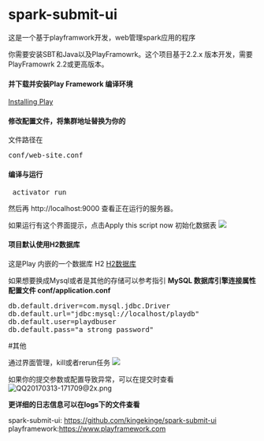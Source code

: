 # spark-submit-ui
这是一个基于playframwork开发，web管理spark应用的程序

你需要安装SBT和Java以及PlayFramowrk。这个项目基于2.2.x 版本开发，需要PlayFramowrk 2.2或更高版本。

#### 并下载并安装Play Framework 编译环境
 [Installing Play](https://www.playframework.com")


#### 修改配置文件，将集群地址替换为你的
文件路径在
<pre>conf/web-site.conf</pre>

#### 编译与运行
<pre> activator run </pre>
然后再 http://localhost:9000 查看正在运行的服务器。

如果运行有这个界面提示，点击Apply this script now 初始化数据表
 ![](http://upload-images.jianshu.io/upload_images/522641-65dbf16c874c1289.png?imageMogr2/auto-orient/strip%7CimageView2/2/w/1240)


#### 项目默认使用H2数据库
这是Play 内嵌的一个数据库 H2
[H2数据库]("http://www.h2database.com/html/main.html")

如果想要换成Mysql或者是其他的存储可以参考指引
<b>MySQL 数据库引擎连接属性
配置文件 conf/application.conf
</b>
<pre>
db.default.driver=com.mysql.jdbc.Driver
db.default.url="jdbc:mysql://localhost/playdb"
db.default.user=playdbuser
db.default.pass="a strong password" </pre>


#其他

通过界面管理，kill或者rerun任务
![](http://upload-images.jianshu.io/upload_images/522641-8bc5a35a895f944e.png?imageMogr2/auto-orient/strip%7CimageView2/2/w/1240)

如果你的提交参数或配置导致异常，可以在提交时查看
![QQ20170313-171709@2x.png](http://upload-images.jianshu.io/upload_images/522641-f06c579d508dc53d.png?imageMogr2/auto-orient/strip%7CimageView2/2/w/1240)

<b>更详细的日志信息可以在logs下的文件查看</b>


spark-submit-ui: https://github.com/kingekinge/spark-submit-ui 
playframework:https://www.playframework.com


